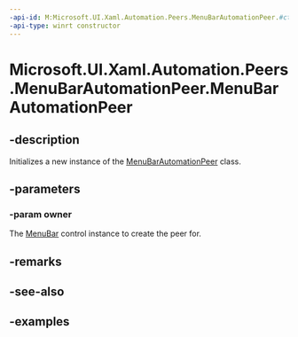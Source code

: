 ```yaml
---
-api-id: M:Microsoft.UI.Xaml.Automation.Peers.MenuBarAutomationPeer.#ctor(Microsoft.UI.Xaml.Controls.MenuBar)
-api-type: winrt constructor
---
```


<!-- Method syntax.
public MenuBarAutomationPeer.MenuBarAutomationPeer(MenuBar owner)
-->

# Microsoft.UI.Xaml.Automation.Peers.MenuBarAutomationPeer.MenuBarAutomationPeer

## -description

Initializes a new instance of the [MenuBarAutomationPeer](menubarautomationpeer.md) class.

## -parameters
### -param owner

The [MenuBar](../microsoft.ui.xaml.controls/menubar.md) control instance to create the peer for.

## -remarks

## -see-also

## -examples

